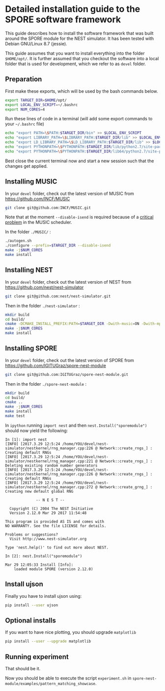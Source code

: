 # Detailed installation guide to the SPORE software framework

This guide describes how to install the software framework that was built around the SPORE module for the NEST simulator. It has been tested with Debian GNU/Linux 8.7 (jessie).

This guide assumes that you want to install everything into the folder `$HOME/opt/`. It is further assumed that you checkout the software into a local folder that is used for development, which we refer to as `devel` folder.

## Preparation

First make these exports, which will be used by the bash commands below.

```bash
export TARGET_DIR=$HOME/opt/
export LOCAL_ENV_SCRIPT=~/.bashrc
export NUM_CORES=4
```

Run these lines of code in a terminal (will add some export commands to your `~/.bashrc` file)

```bash
echo "export PATH=\$PATH:$TARGET_DIR/bin" >> $LOCAL_ENV_SCRIPT
echo "export LIBRARY_PATH=\$LIBRARY_PATH:$TARGET_DIR/lib" >> $LOCAL_ENV_SCRIPT
echo "export LD_LIBRARY_PATH=\$LD_LIBRARY_PATH:$TARGET_DIR/lib" >> $LOCAL_ENV_SCRIPT
echo "export PYTHONPATH=\$PYTHONPATH:$TARGET_DIR/lib/python2.7/site-packages" >> $LOCAL_ENV_SCRIPT
echo "export PYTHONPATH=\$PYTHONPATH:$TARGET_DIR/lib64/python2.7/site-packages" >> $LOCAL_ENV_SCRIPT
```

Best close the current terminal now and start a new session such that the changes get applied.

## Installing MUSIC

In your `devel` folder, check out the latest version of MUSIC from https://github.com/INCF/MUSIC

```bash
git clone git@github.com:INCF/MUSIC.git
```

Note that at the moment `--disable-isend` is required because
of a [critical problem](https://github.com/INCF/MUSIC/issues/35#issuecomment-280332573)
in the MUSIC scheduler.

In the folder `./MUSIC/` :

```bash
./autogen.sh
./configure --prefix=$TARGET_DIR --disable-isend
make -j$NUM_CORES
make install
```

## Installing NEST

In your `devel` folder, check out the latest version of NEST from https://github.com/nest/nest-simulator

```bash
git clone git@github.com:nest/nest-simulator.git
```
Then in the folder `./nest-simulator` :

```bash
mkdir build
cd build/
cmake -DCMAKE_INSTALL_PREFIX:PATH=$TARGET_DIR -Dwith-music=ON -Dwith-mpi=ON ..
make -j$NUM_CORES
make install
```

## Installing SPORE

In your `devel` folder, check out the latest version of SPORE from https://github.com/IGITUGraz/spore-nest-module

```bash
git clone git@github.com:IGITUGraz/spore-nest-module.git
```

Then in the folder `./spore-nest-module` :

```bash
mkdir build
cd build/
cmake ..
make -j$NUM_CORES
make install
make test
```

In `ipython` running `import nest` and then `nest.Install("sporemodule")` should now yield the following:

```
In [1]: import nest
[INFO] [2017.3.29 12:5:24 /home/YOU/devel/nest-simulator/nestkernel/rng_manager.cpp:226 @ Network::create_rngs_] : Creating default RNGs
[INFO] [2017.3.29 12:5:24 /home/YOU/devel/nest-simulator/nestkernel/rng_manager.cpp:221 @ Network::create_rngs_] : Deleting existing random number generators
[INFO] [2017.3.29 12:5:24 /home/YOU/devel/nest-simulator/nestkernel/rng_manager.cpp:226 @ Network::create_rngs_] : Creating default RNGs
[INFO] [2017.3.29 12:5:24 /home/YOU/devel/nest-simulator/nestkernel/rng_manager.cpp:272 @ Network::create_grng_] : Creating new default global RNG

              -- N E S T --

  Copyright (C) 2004 The NEST Initiative
  Version 2.12.0 Mar 29 2017 11:54:48

This program is provided AS IS and comes with
NO WARRANTY. See the file LICENSE for details.

Problems or suggestions?
  Visit http://www.nest-simulator.org

Type 'nest.help()' to find out more about NEST.

In [2]: nest.Install("sporemodule")

Mar 29 12:05:33 Install [Info]: 
    loaded module SPORE (version 2.12.0)
```

## Install ujson

Finally you have to install ujson using:

```bash
pip install --user ujson
```

## Optional installs

If you want to have nice plotting, you should upgrade `matplotlib`

```bash
pip install --user --upgrade matplotlib
```

## Running experiment

That should be it.

Now you should be able to execute the script `experiment.sh` in `spore-nest-module/examples/pattern_matching_showcase`.

